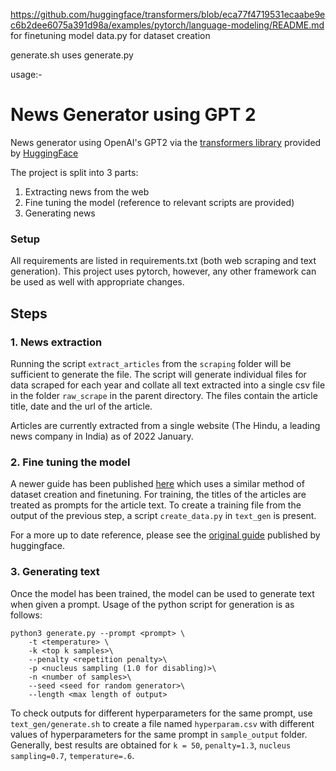 https://github.com/huggingface/transformers/blob/eca77f4719531ecaabe9ec6b2dee6075a391d98a/examples/pytorch/language-modeling/README.md for finetuning model
data.py for dataset creation

generate.sh uses generate.py

usage:-


# News Generator using GPT 2
News generator using OpenAI's GPT2 via the [transformers library](https://huggingface.co/transformers/v2.0.0/index.html) provided by [HuggingFace](https://huggingface.co/)

The project is split into 3 parts:
1. Extracting news from the web
2. Fine tuning the model (reference to relevant scripts are provided)
3. Generating news

### Setup
All requirements are listed in requirements.txt (both web scraping and text generation). This project uses pytorch, however, any other framework can be used as well with appropriate changes.

## Steps
### 1. News extraction
Running the script `extract_articles` from the `scraping` folder will be sufficient to generate the file. The script will generate individual files for data scraped for each year and collate all text extracted into a single csv file in the folder `raw_scrape` in the parent directory. The files contain the article title, date and the url of the article.

Articles are currently extracted from a single website (The Hindu, a leading news company in India) as of 2022 January.

### 2. Fine tuning the model
A newer guide has been published [here](https://towardsdatascience.com/natural-language-generation-part-2-gpt-2-and-huggingface-f3acb35bc86a) which uses a similar method of dataset creation and finetuning. For training, the titles of the articles are treated as prompts for the article text. To create a training file from the output of the previous step, a script `create_data.py` in `text_gen` is present.

For a more up to date reference, please see the [original guide](https://github.com/huggingface/transformers/blob/eca77f4719531ecaabe9ec6b2dee6075a391d98a/examples/pytorch/language-modeling/README.md) published by huggingface.


### 3. Generating text
Once the model has been trained, the model can be used to generate text when given a prompt. Usage of the python script for generation is as follows:

```
python3 generate.py --prompt <prompt> \
    -t <temperature> \
    -k <top k samples>\
    --penalty <repetition penalty>\
    -p <nucleus sampling (1.0 for disabling)>\
    -n <number of samples>\
    --seed <seed for random generator>\
    --length <max length of output> 
```

To check outputs for different hyperparameters for the same prompt, use `text_gen/generate.sh` to create a file named `hyperparam.csv` with different values of hyperparameters for the same prompt in `sample_output` folder. Generally, best results are obtained for `k = 50`, `penalty=1.3`, `nucleus sampling=0.7`, `temperature=.6`.
